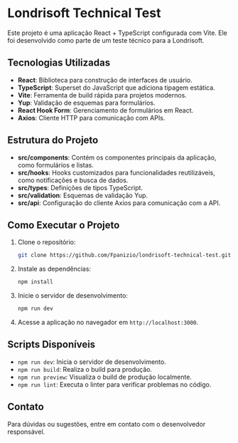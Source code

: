 # Londrisoft Technical Test

Este projeto é uma aplicação React + TypeScript configurada com Vite. Ele foi desenvolvido como parte de um teste técnico para a Londrisoft.

## Tecnologias Utilizadas

- **React**: Biblioteca para construção de interfaces de usuário.
- **TypeScript**: Superset do JavaScript que adiciona tipagem estática.
- **Vite**: Ferramenta de build rápida para projetos modernos.
- **Yup**: Validação de esquemas para formulários.
- **React Hook Form**: Gerenciamento de formulários em React.
- **Axios**: Cliente HTTP para comunicação com APIs.

## Estrutura do Projeto

- **src/components**: Contém os componentes principais da aplicação, como formulários e listas.
- **src/hooks**: Hooks customizados para funcionalidades reutilizáveis, como notificações e busca de dados.
- **src/types**: Definições de tipos TypeScript.
- **src/validation**: Esquemas de validação Yup.
- **src/api**: Configuração do cliente Axios para comunicação com a API.

## Como Executar o Projeto

1. Clone o repositório:
   ```bash
   git clone https://github.com/Fpanizio/londrisoft-technical-test.git
   ```

2. Instale as dependências:
   ```bash
   npm install
   ```

3. Inicie o servidor de desenvolvimento:
   ```bash
   npm run dev
   ```

4. Acesse a aplicação no navegador em `http://localhost:3000`.

## Scripts Disponíveis

- `npm run dev`: Inicia o servidor de desenvolvimento.
- `npm run build`: Realiza o build para produção.
- `npm run preview`: Visualiza o build de produção localmente.
- `npm run lint`: Executa o linter para verificar problemas no código.

## Contato

Para dúvidas ou sugestões, entre em contato com o desenvolvedor responsável.
